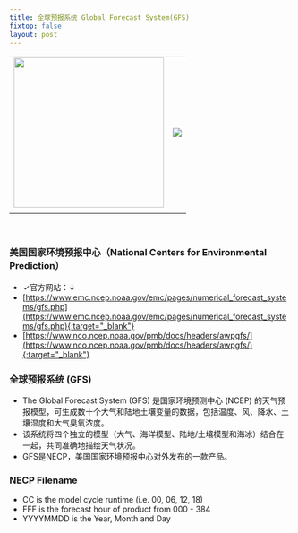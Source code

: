 ```yaml
---
title: 全球预报系统 Global Forecast System(GFS)
fixtop: false
layout: post
---
```

<table>
    <tr>
        <td><img src="https://www.emc.ncep.noaa.gov/GFS/gifs/gfs4c.png" width="268px"></td>
        <td><img src="https://www.nco.ncep.noaa.gov/images/ncep_logo.gif"></td>
    </tr>
    <tr>
        <td></td>
        <td></td>
    </tr>
</table>

<br>

### **美国国家环境预报中心**（National Centers for Environmental Prediction）
- ✓官方网站：↓
- [https://www.emc.ncep.noaa.gov/emc/pages/numerical_forecast_systems/gfs.php](https://www.emc.ncep.noaa.gov/emc/pages/numerical_forecast_systems/gfs.php){:target="_blank"}
- [https://www.nco.ncep.noaa.gov/pmb/docs/headers/awpgfs/](https://www.nco.ncep.noaa.gov/pmb/docs/headers/awpgfs/){:target="_blank"}

### 全球预报系统 (GFS)
- The Global Forecast System (GFS) 是国家环境预测中心 (NCEP) 的天气预报模型，可生成数十个大气和陆地土壤变量的数据，包括温度、风、降水、土壤湿度和大气臭氧浓度。
- 该系统将四个独立的模型（大气、海洋模型、陆地/土壤模型和海冰）结合在一起，共同准确地描绘天气状况。
- GFS是NECP，美国国家环境预报中心对外发布的一款产品。

### NECP Filename
- <span class="fw-bold text-danger">CC</span> is the model cycle runtime (i.e. 00, 06, 12, 18)
- <span class="fw-bold text-danger">FFF</span> is the forecast hour of product from 000 - 384
- <span class="fw-bold text-danger">YYYYMMDD</span> is the Year, Month and Day